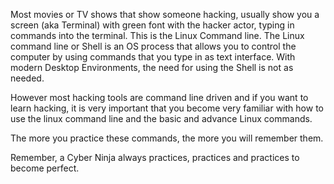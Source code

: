 Most movies or TV shows that show someone hacking, usually show you a screen (aka Terminal) with green font with the hacker actor, typing in commands into the terminal. This is the Linux Command line. The Linux command line or Shell is an OS process that allows you to control the computer by using commands that you type in as text interface. With modern Desktop Environments, the need for using the Shell is not as needed.   

However most hacking tools are command line driven and if you want to learn hacking, it is very important that you become very familiar with how to use the linux command line and the basic and advance Linux commands.  

The more you practice these commands, the more you will remember them.  

Remember, a Cyber Ninja always practices, practices and practices to become perfect.
